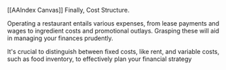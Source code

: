 [[AAIndex Canvas]]
Finally, Cost Structure.

Operating a restaurant entails various expenses, from lease payments and wages to ingredient costs and promotional outlays. Grasping these will aid in managing your finances prudently.

It's crucial to distinguish between fixed costs, like rent, and variable costs, such as food inventory, to effectively plan your financial strategy